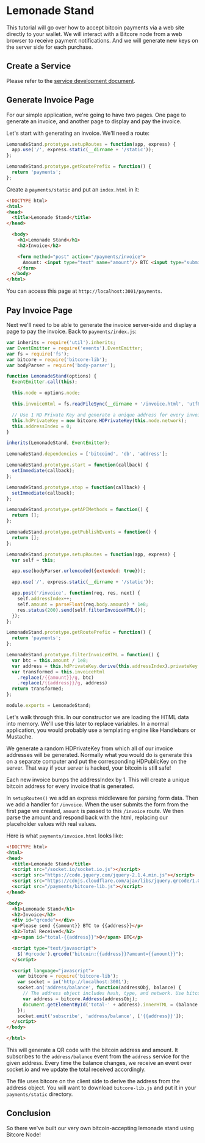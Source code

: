 # Lemonade Stand

This tutorial will go over how to accept bitcoin payments via a web site directly to your wallet. We will interact with a Bitcore node from a web browser to receive payment notifications. And we will generate new keys on the server side for each purchase.

## Create a Service

Please refer to the [service development document](service-development.html).

## Generate Invoice Page

For our simple application, we're going to have two pages. One page to generate an invoice, and another page to display and pay the invoice.

Let's start with generating an invoice. We'll need a route:

```js
LemonadeStand.prototype.setupRoutes = function(app, express) {
  app.use('/', express.static(__dirname + '/static'));
};

LemonadeStand.prototype.getRoutePrefix = function() {
  return 'payments';
};
```

Create a `payments/static` and put an `index.html` in it:

```html
<!DOCTYPE html>
<html>
<head>
  <title>Lemonade Stand</title>
</head>

  <body>
    <h1>Lemonade Stand</h1>
    <h2>Invoice</h2>

    <form method="post" action="/payments/invoice">
      Amount: <input type="text" name="amount"/> BTC <input type="submit" value="Generate Invoice" />
    </form>
  </body>
</html>
```

You can access this page at `http://localhost:3001/payments`.

## Pay Invoice Page

Next we'll need to be able to generate the invoice server-side and display a page to pay the invoice. Back to `payments/index.js`:

```js
var inherits = require('util').inherits;
var EventEmitter = require('events').EventEmitter;
var fs = require('fs');
var bitcore = require('bitcore-lib');
var bodyParser = require('body-parser');

function LemonadeStand(options) {
  EventEmitter.call(this);

  this.node = options.node;

  this.invoiceHtml = fs.readFileSync(__dirname + '/invoice.html', 'utf8');

  // Use 1 HD Private Key and generate a unique address for every invoice
  this.hdPrivateKey = new bitcore.HDPrivateKey(this.node.network);
  this.addressIndex = 0;
}

inherits(LemonadeStand, EventEmitter);

LemonadeStand.dependencies = ['bitcoind', 'db', 'address'];

LemonadeStand.prototype.start = function(callback) {
  setImmediate(callback);
};

LemonadeStand.prototype.stop = function(callback) {
  setImmediate(callback);
};

LemonadeStand.prototype.getAPIMethods = function() {
  return [];
};

LemonadeStand.prototype.getPublishEvents = function() {
  return [];
};

LemonadeStand.prototype.setupRoutes = function(app, express) {
  var self = this;

  app.use(bodyParser.urlencoded({extended: true}));

  app.use('/', express.static(__dirname + '/static'));

  app.post('/invoice', function(req, res, next) {
    self.addressIndex++;
    self.amount = parseFloat(req.body.amount) * 1e8;
    res.status(200).send(self.filterInvoiceHTML());
  });
};

LemonadeStand.prototype.getRoutePrefix = function() {
  return 'payments';
};

LemonadeStand.prototype.filterInvoiceHTML = function() {
  var btc = this.amount / 1e8;
  var address = this.hdPrivateKey.derive(this.addressIndex).privateKey.toAddress();
  var transformed = this.invoiceHtml
    .replace(/{{amount}}/g, btc)
    .replace(/{{address}}/g, address)
  return transformed;
};

module.exports = LemonadeStand;
```

Let's walk through this. In our constructor we are loading the HTML data into memory. We'll use this later to replace variables. In a normal application, you would probably use a templating engine like Handlebars or Mustache.

We generate a random HDPrivateKey from which all of our invoice addresses will be generated. Normally what you would do is generate this on a separate computer and put the corresponding HDPublicKey on the server. That way if your server is hacked, your bitcoin is still safe!

Each new invoice bumps the addressIndex by 1. This will create a unique bitcoin address for every invoice that is generated.

In `setupRoutes()` we add an express middleware for parsing form data. Then we add a handler for `/invoice`. When the user submits the form from the first page we created, `amount` is passed to this `/invoice` route. We then parse the amount and respond back with the html, replacing our placeholder values with real values.

Here is what `payments/invoice.html` looks like:

```html
<!DOCTYPE html>
<html>
<head>
  <title>Lemonade Stand</title>
  <script src="/socket.io/socket.io.js"></script>
  <script src="https://code.jquery.com/jquery-2.1.4.min.js"></script>
  <script src="https://cdnjs.cloudflare.com/ajax/libs/jquery.qrcode/1.0/jquery.qrcode.min.js"></script>
  <script src="/payments/bitcore-lib.js"></script>
</head>

<body>
  <h1>Lemonade Stand</h1>
  <h2>Invoice</h2>
  <div id="qrcode"></div>
  <p>Please send {{amount}} BTC to {{address}}</p>
  <h2>Total Received</h2>
  <p><span id="total-{{address}}">0</span> BTC</p>

  <script type="text/javascript">
    $('#qrcode').qrcode("bitcoin:{{address}}?amount={{amount}}");
  </script>

  <script language="javascript">
    var bitcore = require('bitcore-lib');
    var socket = io('http://localhost:3001');
    socket.on('address/balance', function(addressObj, balance) {
      // The address object includes hash, type, and network. Use bitcore to derive the address.
      var address = bitcore.Address(addressObj);
      document.getElementById('total-' + address).innerHTML = (balance / 1e8);
    });
    socket.emit('subscribe', 'address/balance', ['{{address}}']);
  </script>
</body>

</html>
```

This will generate a QR code with the bitcoin address and amount. It subscribes to the `address/balance` event from the `address` service for the given address. Every time the balance changes, we receive an event over socket.io and we update the total received accordingly.

The file uses bitcore on the client side to derive the address from the address object. You will want to download `bitcore-lib.js` and put it in your `payments/static` directory.

## Conclusion

So there we've built our very own bitcoin-accepting lemonade stand using Bitcore Node!
